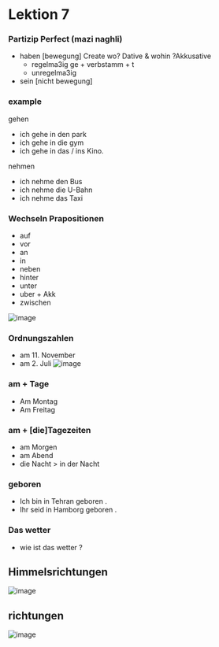 # Lektion 7
### Partizip Perfect (mazi naghli)

- haben [bewegung]        Create wo? Dative & wohin ?Akkusative
	*  regelma3ig     ge + verbstamm + t
	*  unregelma3ig     
- sein  [nicht bewegung] 




### example
gehen 
 * ich gehe in den park
 * ich gehe in die gym
 * ich gehe in das / ins Kino.

nehmen
 * ich nehme den Bus
 * ich nehme die U-Bahn
 * ich nehme das Taxi

   
### Wechseln Prapositionen
  * auf
  * vor
  * an
  * in
  * neben
  * hinter
  * unter
  * uber   +  Akk
  * zwischen

![image](https://github.com/user-attachments/assets/d7f783ac-facb-4fec-93f3-0ee8b0fad997)


### Ordnungszahlen
* am 11. November
* am 2. Juli 
![image](https://github.com/user-attachments/assets/6e17a9e6-0bb4-4d4b-b29c-51d33e89187c)

 ### am + Tage
* Am Montag
* Am Freitag

 ### am + [die]Tagezeiten
* am Morgen
* am Abend
* die Nacht > in der Nacht

### geboren
- Ich bin in Tehran geboren .
- Ihr seid in Hamborg geboren .

### Das wetter
- wie ist das wetter ?


## Himmelsrichtungen
![image](https://github.com/user-attachments/assets/3099a666-c6c8-44a1-9ff5-de2cc7834af2)


## richtungen
![image](https://github.com/user-attachments/assets/b1981830-5367-4978-95a4-db25930cd218)



